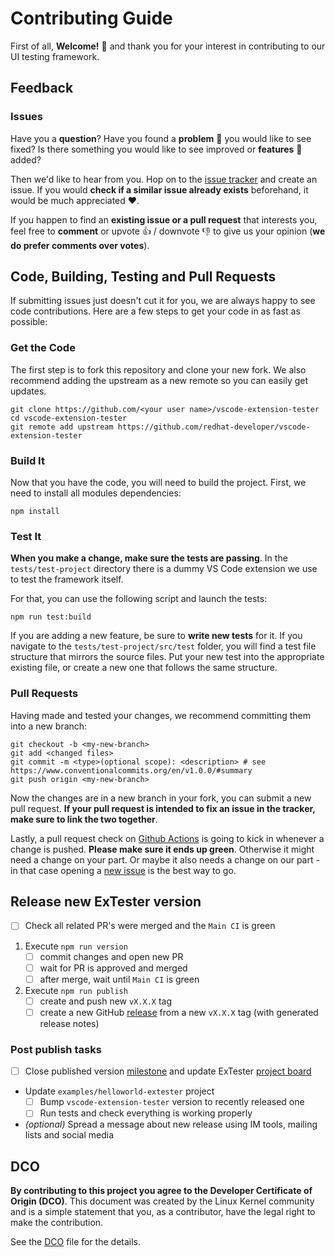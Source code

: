 # Contributing Guide

First of all, **Welcome!** :wave: and thank you for your interest in contributing to our UI testing framework.

## Feedback

### Issues

Have you a **question**? Have you found a **problem** 🚫 you would like to see fixed? Is there something you would like to see improved or **features** 🚀 added?

Then we'd like to hear from you. Hop on to the [issue tracker](../../issues) and create an issue. If you would **check if a similar issue already exists** beforehand, it would be much appreciated :heart:.

If you happen to find an **existing issue or a pull request** that interests you, feel free to **comment** or upvote :+1: / downvote :-1: to give us your opinion (**we do prefer comments over votes**).

## Code, Building, Testing and Pull Requests

If submitting issues just doesn't cut it for you, we are always happy to see code contributions. Here are a few steps to get your code in as fast as possible:

### Get the Code

The first step is to fork this repository and clone your new fork. We also recommend adding the upstream as a new remote so you can easily get updates.

```shell
git clone https://github.com/<your user name>/vscode-extension-tester
cd vscode-extension-tester
git remote add upstream https://github.com/redhat-developer/vscode-extension-tester
```

### Build It

Now that you have the code, you will need to build the project. First, we need to install all modules dependencies:

```nodejs
npm install
```

### Test It

**When you make a change, make sure the tests are passing**. In the ```tests/test-project``` directory there is a dummy VS Code extension we use to test the framework itself.

For that, you can use the following script and launch the tests:

```nodejs
npm run test:build
```

If you are adding a new feature, be sure to **write new tests** for it. If you navigate to the ```tests/test-project/src/test``` folder, you will find a test file structure that mirrors the source files. Put your new test into the appropriate existing file, or create a new one that follows the same structure.

### Pull Requests

Having made and tested your changes, we recommend committing them into a new branch:

```shell
git checkout -b <my-new-branch>
git add <changed files>
git commit -m <type>(optional scope): <description> # see https://www.conventionalcommits.org/en/v1.0.0/#summary
git push origin <my-new-branch>
```

Now the changes are in a new branch in your fork, you can submit a new pull request. **If your pull request is intended to fix an issue in the tracker, make sure to link the two together**.

Lastly, a pull request check on [Github Actions](../../actions) is going to kick in whenever a change is pushed. **Please make sure it ends up green**. Otherwise it might need a change on your part. Or maybe it also needs a change on our part - in that case opening a [new issue](../../issues) is the best way to go.

## Release new ExTester version

- [ ] Check all related PR's were merged and the `Main CI` is green

1. Execute `npm run version`
    - [ ] commit changes and open new PR
    - [ ] wait for PR is approved and merged
    - [ ] after merge, wait until `Main CI` is green
2. Execute `npm run publish`
    - [ ] create and push new `vX.X.X` tag
    - [ ] create a new GitHub [release](https://github.com/redhat-developer/vscode-extension-tester/releases) from a new `vX.X.X` tag (with generated release notes)

### Post publish tasks

- [ ] Close published version [milestone](https://github.com/redhat-developer/vscode-extension-tester/milestones) and update ExTester [project board](https://github.com/orgs/redhat-developer/projects/41/views/3)
- Update `examples/helloworld-extester` project
  - [ ] Bump `vscode-extension-tester` version to recently released one
  - [ ] Run tests and check everything is working properly
- _(optional)_ Spread a message about new release using IM tools, mailing lists and social media

## DCO

**By contributing to this project you agree to the Developer Certificate of Origin (DCO)**. This document was created by the Linux Kernel community and is a simple statement that you, as a contributor, have the legal right to make the contribution.

See the [DCO](DCO) file for the details.
